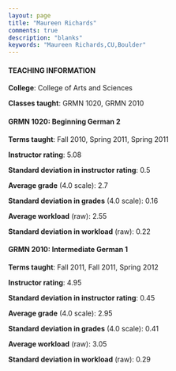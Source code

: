 ```yaml
---
layout: page
title: "Maureen Richards" 
comments: true
description: "blanks"
keywords: "Maureen Richards,CU,Boulder"
---
```

<head>
<script src="https://ajax.googleapis.com/ajax/libs/jquery/2.1.3/jquery.min.js"></script>
<script src="https://dl.dropboxusercontent.com/s/pc42nxpaw1ea4o9/highcharts.js?dl=0"></script>
<!-- <script src="../assets/js/highcharts.js"></script> -->
<style type="text/css">@font-face {
	font-family: "Bebas Neue";
	src: url(https://www.filehosting.org/file/details/544349/BebasNeue Regular.otf) format("opentype");
	}
	h1.Bebas { 
		font-family: "Bebas Neue", Verdana, Tahoma;
	}
</style>
</head>
	   
#### TEACHING INFORMATION

**College**: College of Arts and Sciences

**Classes taught**: GRMN 1020, GRMN 2010

#### GRMN 1020: Beginning German 2

**Terms taught**: Fall 2010, Spring 2011, Spring 2011

**Instructor rating**: 5.08

**Standard deviation in instructor rating**: 0.5

**Average grade** (4.0 scale): 2.7

**Standard deviation in grades** (4.0 scale): 0.16

**Average workload** (raw): 2.55

**Standard deviation in workload** (raw): 0.22

#### GRMN 2010: Intermediate German 1

**Terms taught**: Fall 2011, Fall 2011, Spring 2012

**Instructor rating**: 4.95

**Standard deviation in instructor rating**: 0.45

**Average grade** (4.0 scale): 2.95

**Standard deviation in grades** (4.0 scale): 0.41

**Average workload** (raw): 3.05

**Standard deviation in workload** (raw): 0.29

